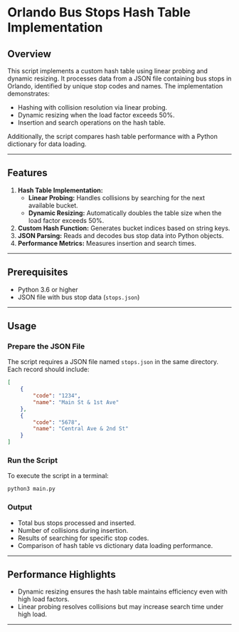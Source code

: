 # Orlando Bus Stops Hash Table Implementation

## Overview
This script implements a custom hash table using linear probing and dynamic resizing. It processes data from a JSON file containing bus stops in Orlando, identified by unique stop codes and names. The implementation demonstrates:

- Hashing with collision resolution via linear probing.
- Dynamic resizing when the load factor exceeds 50%.
- Insertion and search operations on the hash table.

Additionally, the script compares hash table performance with a Python dictionary for data loading.

---

## Features
1. **Hash Table Implementation:**
   - **Linear Probing:** Handles collisions by searching for the next available bucket.
   - **Dynamic Resizing:** Automatically doubles the table size when the load factor exceeds 50%.
2. **Custom Hash Function:** Generates bucket indices based on string keys.
3. **JSON Parsing:** Reads and decodes bus stop data into Python objects.
4. **Performance Metrics:** Measures insertion and search times.

---

## Prerequisites
- Python 3.6 or higher
- JSON file with bus stop data (`stops.json`)

---

## Usage

### Prepare the JSON File
The script requires a JSON file named `stops.json` in the same directory. Each record should include:
```json
[
    {
        "code": "1234",
        "name": "Main St & 1st Ave"
    },
    {
        "code": "5678",
        "name": "Central Ave & 2nd St"
    }
]
```

### Run the Script
 To execute the script in a terminal:
```bash
python3 main.py
```

### Output
- Total bus stops processed and inserted.
- Number of collisions during insertion.
- Results of searching for specific stop codes.
- Comparison of hash table vs dictionary data loading performance.

---

## Performance Highlights
- Dynamic resizing ensures the hash table maintains efficiency even with high load factors.
- Linear probing resolves collisions but may increase search time under high load.

---
